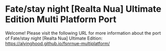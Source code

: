 
# Fate/stay night [Realta Nua] Ultimate Edition Multi Platform Port

Welcome! Please visit the following URL for more information about the port of Fate/stay night [Realta Nua] Ultimate Edition: https://alyinghood.github.io/fsnrnue-multiplatform/  
